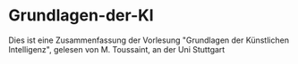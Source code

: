 # Grundlagen-der-KI
Dies ist eine Zusammenfassung der Vorlesung "Grundlagen der Künstlichen Intelligenz", gelesen von M. Toussaint, an der Uni Stuttgart
